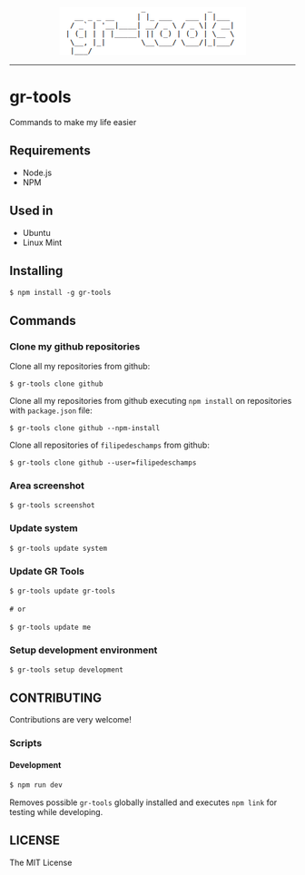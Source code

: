 <p align="center">
  <img src="./assets/logo.png" />
</p>

---

# gr-tools

Commands to make my life easier

## Requirements

* Node.js
* NPM

## Used in

* Ubuntu
* Linux Mint

## Installing

```
$ npm install -g gr-tools
```

## Commands

### Clone my github repositories

Clone all my repositories from github:

```
$ gr-tools clone github
```

Clone all my repositories from github executing `npm install` on repositories with `package.json` file:

```
$ gr-tools clone github --npm-install
```

Clone all repositories of `filipedeschamps` from github:

```
$ gr-tools clone github --user=filipedeschamps
```

### Area screenshot

```
$ gr-tools screenshot
```

### Update system

```
$ gr-tools update system
```

### Update GR Tools

```
$ gr-tools update gr-tools

# or

$ gr-tools update me
```

### Setup development environment

```
$ gr-tools setup development
```

## CONTRIBUTING

Contributions are very welcome!

### Scripts

#### Development

```bash
$ npm run dev
```

Removes possible `gr-tools` globally installed and executes `npm link` for testing while developing.

## LICENSE

The MIT License
